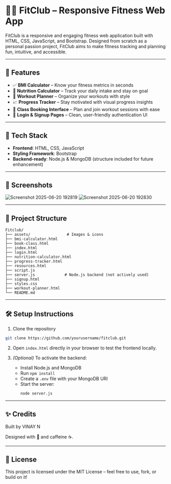 # 🏋️‍♂️ FitClub – Responsive Fitness Web App

FitClub is a responsive and engaging fitness web application built with HTML, CSS, JavaScript, and Bootstrap. Designed from scratch as a personal passion project, FitClub aims to make fitness tracking and planning fun, intuitive, and accessible.

---

## 🚀 Features

- ✅ **BMI Calculator** – Know your fitness metrics in seconds  
- 🍎 **Nutrition Calculator** – Track your daily intake and stay on goal  
- 📅 **Workout Planner** – Organize your workouts with style  
- 📈 **Progress Tracker** – Stay motivated with visual progress insights  
- 📆 **Class Booking Interface** – Plan and join workout sessions with ease  
- 🔐 **Login & Signup Pages** – Clean, user-friendly authentication UI

---

## 🎨 Tech Stack

- **Frontend**: HTML, CSS, JavaScript  
- **Styling Framework**: Bootstrap  
- **Backend-ready**: Node.js & MongoDB (structure included for future enhancement)

---

## 📸 Screenshots
![Screenshot 2025-06-20 192819](https://github.com/user-attachments/assets/ae3bf3b4-0600-4ede-82ba-d0cd41f8c370)
![Screenshot 2025-06-20 192830](https://github.com/user-attachments/assets/dc24cd2a-ef9f-4382-b8d2-c05cca3a6ee6)

---

## 📁 Project Structure

```
Fitclub/
├── assets/                # Images & icons
├── bmi-calculator.html
├── book-class.html
├── index.html
├── login.html
├── nutrition-calculator.html
├── progress-tracker.html
├── resources.html
├── script.js
├── server.js             # Node.js backend (not actively used)
├── signup.html
├── styles.css
├── workout-planner.html
└── README.md
```

---

## 🛠️ Setup Instructions

1. Clone the repository  
```bash
git clone https://github.com/yourusername/fitclub.git
```

2. Open `index.html` directly in your browser to test the frontend locally.

3. *(Optional)* To activate the backend:  
   - Install Node.js and MongoDB  
   - Run `npm install`  
   - Create a `.env` file with your MongoDB URI  
   - Start the server:  
     ```bash
     node server.js
     ```

---

## ✨ Credits

Built by VINAY N

Designed with 💪 and caffeine ☕.

---

## 📢 License

This project is licensed under the MIT License – feel free to use, fork, or build on it!
